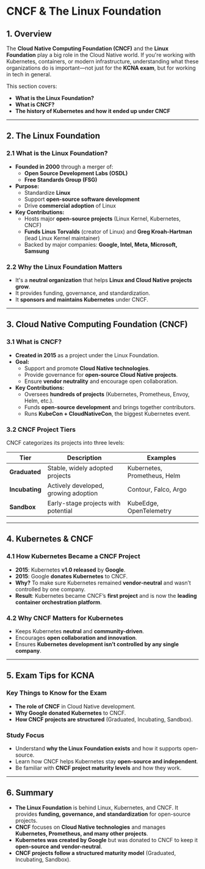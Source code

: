 # **CNCF & The Linux Foundation**  

## **1. Overview**  
The **Cloud Native Computing Foundation (CNCF)** and the **Linux Foundation** play a big role in the Cloud Native world. If you're working with Kubernetes, containers, or modern infrastructure, understanding what these organizations do is important—not just for the **KCNA exam**, but for working in tech in general.  

This section covers:  
- **What is the Linux Foundation?**  
- **What is CNCF?**  
- **The history of Kubernetes and how it ended up under CNCF**  

---

## **2. The Linux Foundation**  
### **2.1 What is the Linux Foundation?**  
- **Founded in 2000** through a merger of:  
  - **Open Source Development Labs (OSDL)**  
  - **Free Standards Group (FSG)**  
- **Purpose:**  
  - Standardize **Linux**  
  - Support **open-source software development**  
  - Drive **commercial adoption** of Linux  
- **Key Contributions:**  
  - Hosts major **open-source projects** (Linux Kernel, Kubernetes, CNCF)  
  - **Funds Linus Torvalds** (creator of Linux) and **Greg Kroah-Hartman** (lead Linux Kernel maintainer)  
  - Backed by major companies: **Google, Intel, Meta, Microsoft, Samsung**  

### **2.2 Why the Linux Foundation Matters**  
- It's a **neutral organization** that helps **Linux and Cloud Native projects grow**.  
- It provides funding, governance, and standardization.  
- It **sponsors and maintains Kubernetes** under CNCF.  

---

## **3. Cloud Native Computing Foundation (CNCF)**  
### **3.1 What is CNCF?**  
- **Created in 2015** as a project under the Linux Foundation.  
- **Goal:**  
  - Support and promote **Cloud Native technologies**.  
  - Provide governance for **open-source Cloud Native projects**.  
  - Ensure **vendor neutrality** and encourage open collaboration.  
- **Key Contributions:**  
  - Oversees **hundreds of projects** (Kubernetes, Prometheus, Envoy, Helm, etc.).  
  - Funds **open-source development** and brings together contributors.  
  - Runs **KubeCon + CloudNativeCon**, the biggest Kubernetes event.  

### **3.2 CNCF Project Tiers**  
CNCF categorizes its projects into three levels:  

| **Tier**        | **Description** | **Examples** |
|----------------|---------------|-------------|
| **Graduated**  | Stable, widely adopted projects | Kubernetes, Prometheus, Helm |
| **Incubating** | Actively developed, growing adoption | Contour, Falco, Argo |
| **Sandbox**    | Early-stage projects with potential | KubeEdge, OpenTelemetry |

---

## **4. Kubernetes & CNCF**  
### **4.1 How Kubernetes Became a CNCF Project**  
- **2015**: Kubernetes **v1.0 released** by **Google**.  
- **2015**: Google **donates Kubernetes** to CNCF.  
- **Why?** To make sure Kubernetes remained **vendor-neutral** and wasn’t controlled by one company.  
- **Result**: Kubernetes became CNCF’s **first project** and is now the **leading container orchestration platform**.  

### **4.2 Why CNCF Matters for Kubernetes**  
- Keeps Kubernetes **neutral** and **community-driven**.  
- Encourages **open collaboration and innovation**.  
- Ensures **Kubernetes development isn’t controlled by any single company**.  

---

## **5. Exam Tips for KCNA**  
### **Key Things to Know for the Exam**  
- **The role of CNCF** in Cloud Native development.  
- **Why Google donated Kubernetes** to CNCF.  
- **How CNCF projects are structured** (Graduated, Incubating, Sandbox).  

### **Study Focus**  
- Understand **why the Linux Foundation exists** and how it supports open-source.  
- Learn how CNCF helps Kubernetes stay **open-source and independent**.  
- Be familiar with **CNCF project maturity levels** and how they work.  

---

## **6. Summary**  
- **The Linux Foundation** is behind Linux, Kubernetes, and CNCF. It provides **funding, governance, and standardization** for open-source projects.  
- **CNCF** focuses on **Cloud Native technologies** and manages **Kubernetes, Prometheus, and many other projects**.  
- **Kubernetes was created by Google** but was donated to CNCF to keep it **open-source and vendor-neutral**.  
- **CNCF projects follow a structured maturity model** (Graduated, Incubating, Sandbox).  